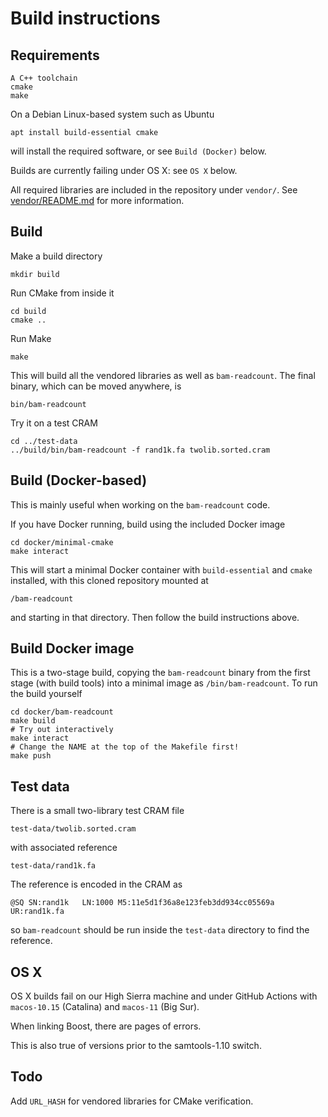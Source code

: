 Build instructions
==================


Requirements
------------

    A C++ toolchain
    cmake 
    make

On a Debian Linux-based system such as Ubuntu 

    apt install build-essential cmake

will install the required software, or see `Build (Docker)` below.

Builds are currently failing under OS X: see `OS X` below.

All required libraries are included in the repository under `vendor/`.
See [vendor/README.md](vendor/README.md) for more information.


Build
-----

Make a build directory

    mkdir build

Run CMake from inside it

    cd build
    cmake ..

Run Make

    make 

This will build all the vendored libraries as well as `bam-readcount`.
The final binary, which can be moved anywhere, is

    bin/bam-readcount

Try it on a test CRAM

    cd ../test-data
    ../build/bin/bam-readcount -f rand1k.fa twolib.sorted.cram


Build (Docker-based)
--------------------

This is mainly useful when working on the `bam-readcount` code.
  
If you have Docker running, build using the included Docker image

    cd docker/minimal-cmake
    make interact

This will start a minimal Docker container with `build-essential` and
`cmake` installed, with this cloned repository mounted at 

    /bam-readcount

and starting in that directory. Then follow the build instructions 
above.


Build Docker image
------------------

This is a two-stage build, copying the `bam-readcount` binary from the
first stage (with build tools) into a minimal image as
`/bin/bam-readcount`. To run the build yourself

    cd docker/bam-readcount
    make build
    # Try out interactively
    make interact
    # Change the NAME at the top of the Makefile first!
    make push


Test data
---------

There is a small two-library test CRAM file

    test-data/twolib.sorted.cram  

with associated reference

    test-data/rand1k.fa

The reference is encoded in the CRAM as 

    @SQ	SN:rand1k	LN:1000	M5:11e5d1f36a8e123feb3dd934cc05569a	UR:rand1k.fa

so `bam-readcount` should be run inside the `test-data` directory to
find the reference.


OS X
----

OS X builds fail on our High Sierra machine and under GitHub Actions
with `macos-10.15` (Catalina) and `macos-11` (Big Sur).

When linking Boost, there are pages of errors.

This is also true of versions prior to the samtools-1.10 switch.


Todo
----

Add `URL_HASH` for vendored libraries for CMake verification.
